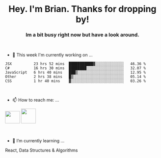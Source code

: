 <H1 align="center">Hey. I'm Brian. Thanks for dropping by!</H1>
<H3 align="center">Im a bit busy right now but have a look around.</H3>
<br/>

- 🔭 This week I'm currently working on ...
<!--START_SECTION:waka-->
```text
JSX          23 hrs 52 mins  ███████████▓░░░░░░░░░░░░░   46.36 % 
C#           16 hrs 30 mins  ████████░░░░░░░░░░░░░░░░░   32.07 % 
JavaScript   6 hrs 40 mins   ███▒░░░░░░░░░░░░░░░░░░░░░   12.95 % 
Other        2 hrs 38 mins   █▒░░░░░░░░░░░░░░░░░░░░░░░   05.14 % 
CSS          1 hr 40 mins    ▓░░░░░░░░░░░░░░░░░░░░░░░░   03.26 % 
```
<!--END_SECTION:waka-->
<br/>

- 📫 How to reach me: ...
<p>
  <a href="https://www.linkedin.com/in/brian-appleton/"><img width="48" height="40" src="https://github.com/appleton6509/appleton6509/blob/main/linkedin.png?raw=true"></a>
    <a href="https://github.com/appleton6509"><img width="48" height="48" src="https://github.com/appleton6509/appleton6509/blob/main/github.png?raw=true"></a>
</p>
<br/>

- 🌱 I’m currently learning ...
<p>
React, Data Structures & Algorithms
</p>


<!--
**appleton6509/appleton6509** is a ✨ _special_ ✨ repository because its `README.md` (this file) appears on your GitHub profile.

Here are some ideas to get you started:


- 👯 I’m looking to collaborate on ...
- 🤔 I’m looking for help with ...
- 💬 Ask me about ...
- 😄 Pronouns: ...
- ⚡ Fun fact: ...
-->

